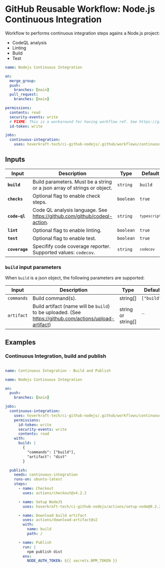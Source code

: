 <!-- start title -->

# GitHub Reusable Workflow: Node.js Continuous Integration

<!-- end title -->
<!-- start description -->

Workflow to performs continuous integration steps agains a Node.js project:

- CodeQL analysis
- Linting
- Build
- Test

<!-- end description -->
<!-- start contents -->
<!-- end contents -->
<!-- start usage -->

```yaml
name: Nodejs Continuous Integration

on:
  merge_group:
  push:
    branches: [main]
  pull_request:
    branches: [main]

permissions:
  contents: read
  security-events: write
  # FIXME: This is a workaround for having workflow ref. See https://github.com/orgs/community/discussions/38659
  id-token: write

jobs:
  continuous-integration:
    uses: hoverkraft-tech/ci-github-nodejs/.github/workflows/continuous-integration.yml@0.11.0
```

<!-- end usage -->
<!-- start secrets -->
<!-- end secrets -->
<!-- start inputs -->

## Inputs

| **Input**                 | **Description**                                                           | **Type**             | **Default**               | **Required** |
| ------------------------- | ------------------------------------------------------------------------- | -------------------- | ------------------------- | ------------ |
| **<code>build</code>**    | Build parameters. Must be a string or a json array of strings or object.  | <code>string</code>  | <code>build</code>        | **false**    |
| **<code>checks</code>**   | Optional flag to enable check steps.                                      | <code>boolean</code> | <code>true</code>         | **false**    |
| **<code>code-ql</code>**  | Code QL analysis language. See <https://github.com/github/codeql-action>. | <code>string</code>  | <code>`typescript`</code> | **false**    |
| **<code>lint</code>**     | Optional flag to enable linting.                                          | <code>boolean</code> | <code>true</code>         | **false**    |
| **<code>test</code>**     | Optional flag to enable test.                                             | <code>boolean</code> | <code>true</code>         | **false**    |
| **<code>coverage</code>** | Specifify code coverage reporter. Supported values: `codecov`.            | <code>string</code>  | <code>`codecov`</code>    | **false**    |

### `build` input parameters

When `build` is a json object, the following parameters are supported:

| **Input**  | **Description**                                                                                          | **Type**           | **Default** | **Required** |
| ---------- | -------------------------------------------------------------------------------------------------------- | ------------------ | ----------- | ------------ |
| `commands` | Build command(s).                                                                                        | string[]           | `["build"]` | **false**    |
| `artifact` | Build artifact (name will be `build`) to be uploaded. (See <https://github.com/actions/upload-artifact>) | string or string[] | ``          | **false**    |

<!-- end inputs -->
<!-- start outputs -->
<!-- end outputs -->
<!-- start [.github/ghadocs/examples/] -->

## Examples

### Continuous Integration, build and publish

```yaml

name: Continuous Integration - Build and Publish

name: Nodejs Continuous Integration

on:
  push:
    branches: [main]

jobs:
  continuous-integration:
    uses: hoverkraft-tech/ci-github-nodejs/.github/workflows/continuous-integration.yml@0.11.0
    permissions:
      id-token: write
      security-events: write
      contents: read
    with:
      build: |
        {
          "commands": ["build"],
          "artifact": "dist"
        }

  publish:
    needs: continuous-integration
    runs-on: ubuntu-latest
    steps:
      - name: Checkout
        uses: actions/checkout@v4.2.2

      - name: Setup NodeJS
        uses: hoverkraft-tech/ci-github-nodejs/actions/setup-node@0.2.2

      - name: Download build artifact
        uses: actions/download-artifact@v2
        with:
          name: build
          path: /

      - name: Publish
        run: |
          npm publish dist
        env:
          NODE_AUTH_TOKEN: ${{ secrets.NPM_TOKEN }}
```

<!-- end [.github/ghadocs/examples/] -->
